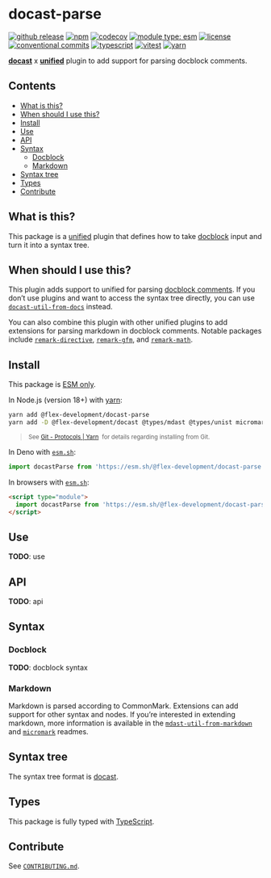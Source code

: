 # docast-parse

[![github release](https://img.shields.io/github/v/release/flex-development/docast-parse.svg?include_prereleases&sort=semver)](https://github.com/flex-development/docast-parse/releases/latest)
[![npm](https://img.shields.io/npm/v/@flex-development/docast-parse.svg)](https://npmjs.com/package/@flex-development/docast-parse)
[![codecov](https://codecov.io/gh/flex-development/docast-parse/branch/main/graph/badge.svg?token=R2TPEBGWXB)](https://codecov.io/gh/flex-development/docast-parse)
[![module type: esm](https://img.shields.io/badge/module%20type-esm-brightgreen)](https://github.com/voxpelli/badges-cjs-esm)
[![license](https://img.shields.io/github/license/flex-development/docast-parse.svg)](LICENSE.md)
[![conventional commits](https://img.shields.io/badge/-conventional%20commits-fe5196?logo=conventional-commits&logoColor=ffffff)](https://conventionalcommits.org/)
[![typescript](https://img.shields.io/badge/-typescript-3178c6?logo=typescript&logoColor=ffffff)](https://typescriptlang.org/)
[![vitest](https://img.shields.io/badge/-vitest-6e9f18?style=flat&logo=vitest&logoColor=ffffff)](https://vitest.dev/)
[![yarn](https://img.shields.io/badge/-yarn-2c8ebb?style=flat&logo=yarn&logoColor=ffffff)](https://yarnpkg.com/)

[**docast**][docast] x [**unified**][unified] plugin to add support for parsing docblock comments.

## Contents

- [What is this?](#what-is-this)
- [When should I use this?](#when-should-i-use-this)
- [Install](#install)
- [Use](#use)
- [API](#api)
- [Syntax](#syntax)
  - [Docblock](#docblock)
  - [Markdown](#markdown)
- [Syntax tree](#syntax-tree)
- [Types](#types)
- [Contribute](#contribute)

## What is this?

This package is a [unified][unified] plugin that defines how to take [docblock][docblock] input and turn it into a
syntax tree.

## When should I use this?

This plugin adds support to unified for parsing [docblock comments][docblock]. If you don’t use plugins and want to
access the syntax tree directly, you can use [`docast-util-from-docs`][docast-util-from-docs] instead.

You can also combine this plugin with other unified plugins to add extensions for parsing markdown in docblock comments.
Notable packages include [`remark-directive`][remark-directive], [`remark-gfm`][remark-gfm], and
[`remark-math`][remark-math].

## Install

This package is [ESM only][esm].

In Node.js (version 18+) with [yarn][yarn]:

```sh
yarn add @flex-development/docast-parse
yarn add -D @flex-development/docast @types/mdast @types/unist micromark-util-types
```

<blockquote>
  <small>
    See <a href='https://yarnpkg.com/protocol/git'>Git - Protocols | Yarn</a>
    &nbsp;for details regarding installing from Git.
  </small>
</blockquote>

In Deno with [`esm.sh`][esmsh]:

```ts
import docastParse from 'https://esm.sh/@flex-development/docast-parse'
```

In browsers with [`esm.sh`][esmsh]:

```html
<script type="module">
  import docastParse from 'https://esm.sh/@flex-development/docast-parse'
</script>
```

## Use

**TODO**: use

## API

**TODO**: api

## Syntax

### Docblock

**TODO**: docblock syntax

### Markdown

Markdown is parsed according to CommonMark. Extensions can add support for other syntax and nodes. If you’re interested
in extending markdown, more information is available in the [`mdast-util-from-markdown`][mdast-util-from-markdown] and
[`micromark`][micromark] readmes.

## Syntax tree

The syntax tree format is [docast][docast].

## Types

This package is fully typed with [TypeScript][typescript].

## Contribute

See [`CONTRIBUTING.md`](CONTRIBUTING.md).

[docast-util-from-docs]: https://github.com/flex-development/docast-util-from-docs
[docast]: https://github.com/flex-development/docast
[docblock]: https://github.com/flex-development/docast#docblock-comment
[esm]: https://gist.github.com/sindresorhus/a39789f98801d908bbc7ff3ecc99d99c
[esmsh]: https://esm.sh/
[mdast-util-from-markdown]: https://github.com/syntax-tree/mdast-util-from-markdown
[micromark]: https://github.com/micromark/micromark
[remark-directive]: https://github.com/remarkjs/remark-directive
[remark-gfm]: https://github.com/remarkjs/remark-gfm
[remark-math]: https://github.com/remarkjs/remark-math
[typescript]: https://www.typescriptlang.org
[unified]: https://github.com/unifiedjs/unified
[yarn]: https://yarnpkg.com
